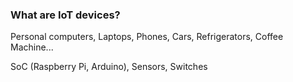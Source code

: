 ### What are IoT devices?
Personal computers, Laptops, Phones, Cars, Refrigerators, Coffee Machine... <!-- .element: class="fragment" data-fragment-index="1" -->
  
SoC (Raspberry Pi, Arduino), Sensors, Switches <!-- .element: class="fragment" data-fragment-index="2" -->